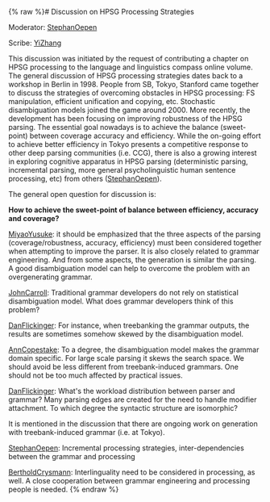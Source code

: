{% raw %}# Discussion on HPSG Processing Strategies

Moderator: [StephanOepen](https://blog.inductorsoftware.com/docsproto/tools/StephanOepen)

Scribe: [YiZhang](https://blog.inductorsoftware.com/docsproto/tools/YiZhang)

This discussion was initiated by the request of contributing a chapter
on HPSG processing to the language and linguistics compass online
volume. The general discussion of HPSG processing strategies dates back
to a workshop in Berlin in 1998. People from SB, Tokyo, Stanford came
together to discuss the strategies of overcoming obstacles in HPSG
processing: FS manipulation, efficient unification and copying, etc.
Stochastic disambiguation models joined the game around 2000. More
recently, the development has been focusing on improving robustness of
the HPSG parsing. The essential goal nowadays is to achieve the balance
(sweet-point) between coverage accuracy and efficiency. While the
on-going effort to achieve better efficiency in Tokyo presents a
competitive response to other deep parsing communities (i.e. CCG), there
is also a growing interest in exploring cognitive apparatus in HPSG
parsing (deterministic parsing, incremental parsing, more general
psycholinguistic human sentence processing, etc) from others
([StephanOepen](https://blog.inductorsoftware.com/docsproto/tools/StephanOepen)).

The general open question for discussion is:

**How to achieve the sweet-point of balance between efficiency, accuracy
and coverage?**

[MiyaoYusuke](/MiyaoYusuke): it should be emphasized that the three
aspects of the parsing (coverage/robustness, accuracy, efficiency) must
been considered together when attempting to improve the parser. It is
also closely related to grammar engineering. And from some aspects, the
generation is similar the parsing. A good disambiguation model can help
to overcome the problem with an overgenerating grammar.

[JohnCarroll](https://blog.inductorsoftware.com/docsproto/tools/JohnCarroll): Traditional grammar developers do not rely
on statistical disambiguation model. What does grammar developers think
of this problem?

[DanFlickinger](https://blog.inductorsoftware.com/docsproto/tools/DanFlickinger): For instance, when treebanking the
grammar outputs, the results are sometimes somehow skewed by the
disambiguation model.

[AnnCopestake](https://blog.inductorsoftware.com/docsproto/tools/AnnCopestake): To a degree, the disambiguation model
makes the grammar domain specific. For large scale parsing it skews the
search space. We should avoid be less different from treebank-induced
grammars. One should not be too much affected by practical issues.

[DanFlickinger](https://blog.inductorsoftware.com/docsproto/tools/DanFlickinger): What's the workload distribution between
parser and grammar? Many parsing edges are created for the need to
handle modifier attachment. To which degree the syntactic structure are
isomorphic?

It is mentioned in the discussion that there are ongoing work on
generation with treebank-induced grammar (i.e. at Tokyo).

[StephanOepen](https://blog.inductorsoftware.com/docsproto/tools/StephanOepen): Incremental processing strategies,
inter-dependencies between the grammar and processing

[BertholdCrysmann](https://blog.inductorsoftware.com/docsproto/tools/BertholdCrysmann): Interlinguality need to be
considered in processing, as well. A close cooperation between grammar
engineering and processing people is needed.
{% endraw %}